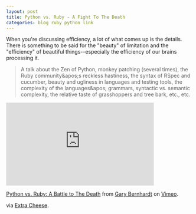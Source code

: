```yaml
---
layout: post
title: Python vs. Ruby - A Fight To The Death
categories: blog ruby python link
---
```

When you're discussing efficiency, a lot of what comes up is the details.  There is something to be said for the "beauty" of limitation and the "efficiency" of beautiful things--especially the efficiency of our brains processing it.
<blockquote>A talk about the Zen of Python, monkey patching (several times), the Ruby community&amp;apos;s reckless hastiness, the syntax of RSpec and cucumber, beauty and ugliness in languages and testing tools, the complexity of the languages&amp;apos; grammars, syntactic vs. semantic complexity, the relative taste of grasshoppers and tree bark, etc., etc.</blockquote>
<iframe src="http://player.vimeo.com/video/9471538?title=0&amp;byline=0&amp;portrait=0" width="400" height="225" frameborder="0" webkitAllowFullScreen mozallowfullscreen allowFullScreen></iframe><p><a href="http://vimeo.com/9471538">Python vs. Ruby: A Battle to The Death</a> from <a href="http://vimeo.com/garybernhardt">Gary Bernhardt</a> on <a href="http://vimeo.com">Vimeo</a>.</p>

via <a href="http://blog.extracheese.org/2010/02/python-vs-ruby-a-battle-to-the-death.html">Extra Cheese</a>.
